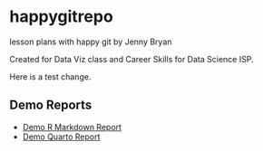 # happygitrepo
lesson plans with happy git
by Jenny Bryan

Created for Data Viz class and Career Skills for Data Science ISP. 


Here is a test change.

## Demo Reports

- [Demo R Markdown Report](https://melcrow.github.io/happygitrepo/DemoRMD.html)
- [Demo Quarto Report](https://melcrow.github.io/happygitrepo/DemoQuarto.html)

